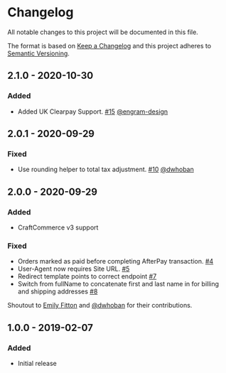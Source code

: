 # Changelog

All notable changes to this project will be documented in this file.

The format is based on [Keep a Changelog](http://keepachangelog.com/) and this project adheres to [Semantic Versioning](http://semver.org/).

## 2.1.0 - 2020-10-30
### Added
-  Added UK Clearpay Support. [#15](https://github.com/newism/commerce-afterpay/issues/15) [@engram-design](https://github.com/engram-design)

## 2.0.1 - 2020-09-29
### Fixed
-  Use rounding helper to total tax adjustment. [#10](https://github.com/newism/commerce-afterpay/issues/10) [@dwhoban](https://github.com/dwhoban)

## 2.0.0 - 2020-09-29
### Added
- CraftCommerce v3 support
### Fixed
- Orders marked as paid before completing AfterPay transaction. [#4](https://github.com/newism/commerce-afterpay/issues/4)
- User-Agent now requires Site URL. [#5](https://github.com/newism/commerce-afterpay/issues/5)
- Redirect template points to correct endpoint [#7](https://github.com/newism/commerce-afterpay/issues/7)
- Switch from fullName to concatenate first and last name in for billing and shipping addresses [#8](https://github.com/newism/commerce-afterpay/issues/8)

Shoutout to [Emily Fitton](https://punchbuggy.com.au) and [@dwhoban](https://github.com/dwhoban) for their contributions.

## 1.0.0 - 2019-02-07
### Added
- Initial release
